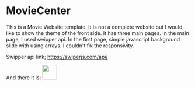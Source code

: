 # MovieCenter
This is a Movie Website template. It is not a complete website but I would like to show the theme of the front side. It has three main pages. In the main page, I used swipper api. In the first page, simple javascript background slide with using arrays. 
I couldn't fix the responsivity.

Swipper api link;
https://swiperjs.com/api/

And there it is;
<img src="https://media.giphy.com/media/XIgfQhfgxsTNo0CPfC/giphy.gif" width="40" height="40" />
